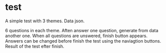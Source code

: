 # test
A simple test with 3 themes. Data json.

6 questions in each theme. Aften answer one question, generate from data another one. When all questions are unswered, finish button appears.
Answers can be changed before finish the test using the naviagtion buttons.
Result of the test efter finish.
